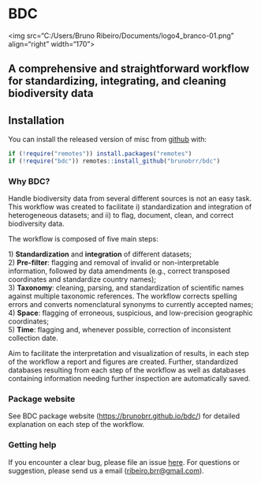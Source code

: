 
<!-- README.md is generated from README.Rmd. Please edit that file -->

# BDC

\<img src=“C:/Users/Bruno Ribeiro/Documents/logo4\_branco-01.png”
align=“right” width=“170”\>

## A comprehensive and straightforward workflow for standardizing, integrating, and cleaning biodiversity data

<!-- badges: start -->

<!-- badges: end -->

## Installation

You can install the released version of misc from
[github](https://github.com/brunobrr/bdc) with:

``` r
if (!require("remotes")) install.packages("remotes")
if (!require("bdc")) remotes::install_github("brunobrr/bdc")
```

### Why BDC?

Handle biodiversity data from several different sources is not an easy
task. This workflow was created to facilitate i) standardization and
integration of heterogeneous datasets; and ii) to flag, document, clean,
and correct biodiversity data.

The workflow is composed of five main steps:

1\) **Standardization** and **integration** of different datasets;  
2\) **Pre-filter**: flagging and removal of invalid or non-interpretable
information, followed by data amendments (e.g., correct transposed
coordinates and standardize country names);  
3\) **Taxonomy**: cleaning, parsing, and standardization of scientific
names against multiple taxonomic references. The workflow corrects
spelling errors and converts nomenclatural synonyms to currently
accepted names;  
4\) **Space**: flagging of erroneous, suspicious, and low-precision
geographic coordinates;  
5\) **Time**: flagging and, whenever possible, correction of
inconsistent collection date.

Aim to facilitate the interpretation and visualization of results, in
each step of the workflow a report and figures are created. Further,
standardized databases resulting from each step of the workflow as well
as databases containing information needing further inspection are
automatically saved.

### Package website

See BDC package website (<https://brunobrr.github.io/bdc/>) for detailed
explanation on each step of the workflow.

### Getting help

If you encounter a clear bug, please file an issue
[here](https://github.com/brunobrr/bdc/issues). For questions or
suggestion, please send us a email (ribeiro.brr@gmail.com).
